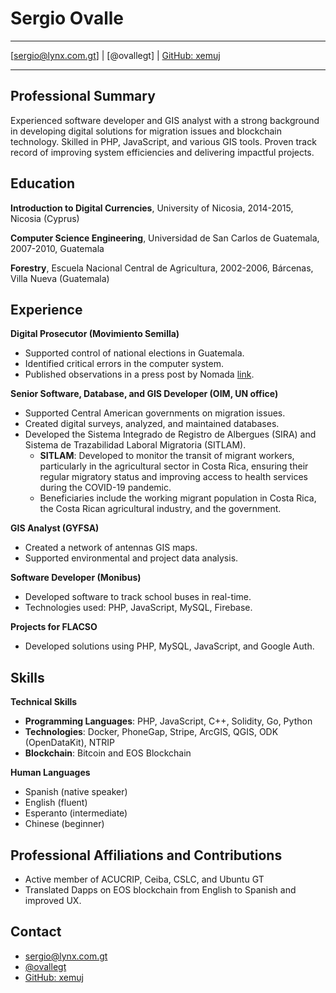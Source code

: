 # Sergio Ovalle

------------------- ----------------------------  
[sergio@lynx.com.gt] | [@ovallegt] | [GitHub: xemuj](https://github.com/xemuj)  
------------------- ----------------------------

## Professional Summary

Experienced software developer and GIS analyst with a strong background in developing digital solutions for migration issues and blockchain technology. Skilled in PHP, JavaScript, and various GIS tools. Proven track record of improving system efficiencies and delivering impactful projects. 

## Education

**Introduction to Digital Currencies**, University of Nicosia, 2014-2015, Nicosia (Cyprus)

**Computer Science Engineering**, Universidad de San Carlos de Guatemala, 2007-2010, Guatemala

**Forestry**, Escuela Nacional Central de Agricultura, 2002-2006, Bárcenas, Villa Nueva (Guatemala)

## Experience

**Digital Prosecutor (Movimiento Semilla)**
- Supported control of national elections in Guatemala.
- Identified critical errors in the computer system.
- Published observations in a press post by Nomada [link](https://nomada.gt/pais/elecciones-2019/la-presion-sobre-el-tse-la-intervencion-del-mp-y-los-errores-en-las-elecciones-que-descartan-fraude/).

**Senior Software, Database, and GIS Developer (OIM, UN office)**
- Supported Central American governments on migration issues.
- Created digital surveys, analyzed, and maintained databases.
- Developed the Sistema Integrado de Registro de Albergues (SIRA) and Sistema de Trazabilidad Laboral Migratoria (SITLAM).
  - **SITLAM**: Developed to monitor the transit of migrant workers, particularly in the agricultural sector in Costa Rica, ensuring their regular migratory status and improving access to health services during the COVID-19 pandemic.
  - Beneficiaries include the working migrant population in Costa Rica, the Costa Rican agricultural industry, and the government.

**GIS Analyst (GYFSA)**
- Created a network of antennas GIS maps.
- Supported environmental and project data analysis.

**Software Developer (Monibus)**
- Developed software to track school buses in real-time.
- Technologies used: PHP, JavaScript, MySQL, Firebase.

**Projects for FLACSO**
- Developed solutions using PHP, MySQL, JavaScript, and Google Auth.

## Skills

**Technical Skills**
- **Programming Languages**: PHP, JavaScript, C++, Solidity, Go, Python
- **Technologies**: Docker, PhoneGap, Stripe, ArcGIS, QGIS, ODK (OpenDataKit), NTRIP
- **Blockchain**: Bitcoin and EOS Blockchain

**Human Languages**
- Spanish (native speaker)
- English (fluent)
- Esperanto (intermediate)
- Chinese (beginner)

## Professional Affiliations and Contributions
- Active member of ACUCRIP, Ceiba, CSLC, and Ubuntu GT
- Translated Dapps on EOS blockchain from English to Spanish and improved UX.

## Contact
- [sergio@lynx.com.gt](mailto:sergio@lynx.com.gt)
- [@ovallegt](https://twitter.com/ovallegt)
- [GitHub: xemuj](https://github.com/xemuj)
